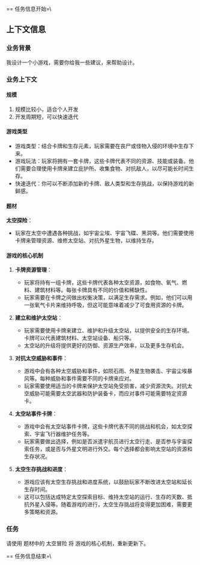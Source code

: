 \== 任务信息开始=\
## 上下文信息
### 业务背景
  我设计一个小游戏，需要你给我一些建议，来帮助设计。
### 业务上下文
#### 规模
1. 规模比较小，适合个人开发
2. 开发周期短，可以快速迭代
#### 游戏类型
- 游戏类型：结合卡牌和生存元素，玩家需要在丧尸或怪物入侵的环境中生存下来。
- 游戏玩法：玩家将拥有一套卡牌，这些卡牌代表不同的资源、技能或装备。他们需要合理使用卡牌来建立庇护所、收集食物、对抗敌人，以尽可能长时间生存。
- 快速迭代：你可以不断添加新的卡牌、敌人类型和生存挑战，以保持游戏的新鲜感。
#### 题材
**太空探险**：
   - 玩家在太空中遭遇各种挑战，如宇宙尘埃、宇宙飞碟、黑洞等。他们需要使用卡牌来管理资源、维修太空站、对抗外星生物，以维持生存。

#### 游戏的核心机制

1. **卡牌资源管理**：
   - 玩家将持有一组卡牌，这些卡牌代表各种太空资源，如食物、氧气、燃料、建筑材料等。每张卡牌具有不同的价值和稀缺性。
   - 玩家需要在卡牌之间做出权衡决策，以满足生存需求。例如，他们可以用一张氧气卡片来维持呼吸，但这可能意味着减少了可食用资源的卡牌。

2. **建立和维护太空站**：
   - 玩家需要使用卡牌来建立、维护和升级太空站，以提供安全的生存环境。卡牌可以代表建筑材料、太空站设备、船只等。
   - 太空站的升级将提供更好的防御、资源生产效率，以及更多生存机会。

3. **对抗太空威胁和事件**：
   - 游戏中会有各种太空威胁和事件，如陨石雨、外星生物袭击、宇宙尘埃暴风等。每种威胁和事件需要不同的卡牌来应对。
   - 玩家需要使用适当的卡牌来保护太空站免受损害，减少资源流失。对抗太空威胁可能需要太空武器和防护装备卡，而应对事件可能需要特定资源卡。

4. **太空站事件卡牌**：
   - 游戏中会有太空站事件卡牌，这些卡牌代表不同的挑战和机会，如太空探索、宇宙飞行器维护任务等。
   - 玩家需要做出选择，例如是否派遣宇航员进行太空行走、是否参与宇宙探索任务，或是否与外星文明进行外交。每个选择都会影响太空站的资源和生存状况。

5. **太空生存挑战和进度**：
   - 游戏应该有太空生存挑战和进度系统，以鼓励玩家不断改进太空站和延长生存时间。
   - 这可以包括达成特定太空探索目标、维持太空站的运行、生存的天数、抵抗外星入侵等。随着游戏的进行，太空生存挑战将变得更加困难，需要更多策略和资源。



### 任务
 请使用 题材中的 太空冒险 将 游戏的核心机制，重新更新下。

\== 任务信息结束=\

